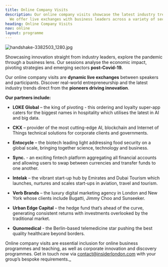 ```yaml
---
title: Online Company Visits
description: Our online company visits showcase the latest industry trends post-Covid-19.
  We offer live exchanges with business leaders across a variety of sectors.
heading: Online Company Visits
nav: online
layout: programme
---
```


![handshake-3382503_1280.jpg](/uploads/handshake-3382503_1280.jpg)

Showcasing innovation straight from industry leaders, explore the pandemic through a business lens. Our sessions analyse the economic impact, pivoting strategies and emerging sectors **post-Covid-19.**

Our online company visits are **dynamic live exchanges** between speakers and participants. Discover real-world entrepreneurship and the latest industry trends direct from the **pioneers driving innovation**.
  
   
**Our partners include:**

* **LOKE Global** – the king of pivoting - this ordering and loyalty super-app caters for the biggest names in hospitality which utilises the latest in AI and big data. 
* **CKX** – provider of the most cutting-edge AI, blockchain and Internet of Things technical solutions for corporate clients and governments.
* **Entocycle** – the biotech leading light addressing food security on a global scale, bringing together science, technology and business.
* **Sync.**  - an exciting fintech platform aggregating all financial accounts and allowing users to swap between currencies and transfer funds to one another.

*  **Intelak** – the vibrant start-up hub by Emirates and Dubai Tourism which launches, nurtures and scales start-ups in aviation, travel and tourism.
* **Verb Brands** – the luxury digital marketing agency in London and New York whose clients include Bugatti, Jimmy Choo and Sunseeker.
* **Urban Edge Capital** – the hedge fund that’s ahead of the curve, generating consistent returns with investments overlooked by the traditional market.
* **Qunomedical** - the Berlin-based telemedicine star pushing the best quality healthcare beyond borders.


Online company visits are essential inclusion for online business programmes and teaching, as well as corporate innovation and discovery programmes. Get in touch now via [contact@insiderlondon.com](mailto:contact@insiderlondon.com) with your group’s bespoke requirements._

